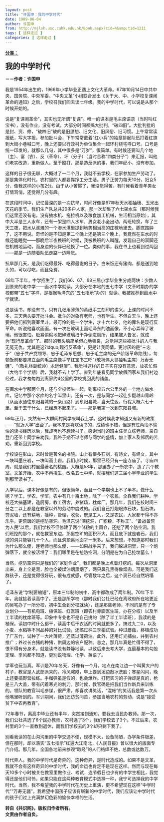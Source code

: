 ```yaml
---
layout: post
title: "许国申：我的中学时代"
date: 1989-06-04
author: 许国申
from: http://mjlsh.usc.cuhk.edu.hk/Book.aspx?cid=4&amp;tid=1211
tags: [ 这样走过 ]
categories: [ 这样走过 ]
---
```


<div style="margin: 15px 10px 10px 0px;">
<div>
<span id="ctl00_ContentPlaceHolder1_chapter1_SubjectLabel" style="font-weight:bold;text-decoration:underline;">
   分类：
  </span>
</div>
<p>
<strong>
<font size="5">
    我的中学时代
   </font>
</strong>
</p>
<p>
<strong>
   －－作者：许国申
  </strong>
</p>
<p>
  我是1954年出生的，1966年小学毕业正遇上文化大革命。67年10月14日中共中央、国务院、中央军委、“中央文革”小组联合发出《关于大、中、小学校复课闹革命的通知》之后，学校召我们回去读七年级。我的中学时代，可以说是从那个时候开始的。
 </p>
<p>
  说是“复课闹革命”，其实也无所谓“复课”。唯一的课本是毛主席语录（当时叫红宝书），没有作业，没有考试，大部分时间都搞大批判，“破四旧”。大批判批的是封、资、修，“破四旧”破的是旧思想、旧文化、旧风俗、旧习惯。上午常常读报纸，写大字报，参加批斗会，下午常常戴着“红小兵”的袖章排起队伍打着红旗到大街小巷喊口号，晚上还要以行政村为单位集合一起环村绕宅呼口号。口号是统一印发的，就那么几句，其中很多是“万岁”，很简单。有时候还要叫几个地（主）、富（农）、反（革命）、坏（分子）（当时合称“四类分子”）来汇报，叫他们老实改造，重新做人。至于殴打，那是造反派的事，我们年纪小，没有参加。
 </p>
<p>
  这样的日子很无聊，大概过了一二个月，我就不去学校，在家参加生产劳动了。那是集体化时代，农村里的人都要靠挣工分生活。男子正劳力每天10分，妇女5分，像我这样的小孩2分。由于从小苦惯了，我没觉得苦。有时候看着青年男女打情骂俏，还觉得几分有趣。
 </p>
<p>
  在这段时间中，记忆最深的是一次抗旱，时间好像是67年秋天水稻抽穗、玉米出天花的季节。我们生产队总共20多户人家，那一次却集了六七架水车（那时候我们这里还没有电，没有抽水机、拖拉机以及粮食加工机械，生活相当原始），其中大半是三人水车，还有一架是四人水车，男女老小全出动，两班轮换，车了三天三夜，把水从溪滩的一个渗水潭里提到地势相当高的庄稼地里去。脚底踏肿了，这不用说。奇怪的是不知是第二个晚上还是第三个晚上，我竟然在车水的时候还能睡觉——那晚后半夜换班的时候，我被换班的人叫醒，发现自己的双脚还在机械地运动，而身边的伙伴已经换了一位。类似的事，我在书上也看到过两回——那是一边随着队伍走路一边睡觉。
 </p>
<p>
  抗旱那几天，是我们吃得最好、吃得最饱的日子。白米饭还有猪肉，都是送到地头的，可以尽吃，而且免费。
 </p>
<p>
  68年下半年，中学招生了，我们66、67、68三届小学毕业生分成两块：少数人到原来的老中学——画水中学就读，大部分在本地的五七中学（文革时期办的学校都带“五七”字样，是根据毛泽东的“五七指示”办的）就读。我被推荐到画水中学就读。
 </p>
<p>
  说是读书，却没有书，只有几张用薄薄的黄纸手工刻印的讲义。上课的时间不多，三天两头要开批斗会。批斗的对象有老师，也有学生。不但白天斗，晚上还要把他们抓到寝室里斗。最可怜的是一个学生，才十六七岁，他的罪名是现行反革命。听说他喜欢画画，有一次在玻璃上画毛泽东的油画像，不小心弄碎了玻璃，他很害怕，赶紧偷偷地把碎玻璃扫干净倒进厕所，结果被人告发，就成为“现行反革命”了。那时的我头脑简单但心地善良，总觉得这些被批斗的人与我无冤无仇，尤其是这?ldquo;现行反革命”，更是让我同情。更讨厌的是“三忠于”（忠于共产党领导、忠于毛泽东思想、忠于毛主席的无产阶级革命路线），每顿饭前都要肃立面向毛主席像手举红宝书三呼“（敬祝伟大领袖毛主席）万寿无疆”、“（敬礼林副统帅）永远健康”。我觉得这样的日子实在没有意思，放农忙假（大约半个学期）后，我就不去上学了。直到年底看见同学放假回家从我们村边经过，我才匆匆跑到离家约4公里的学校挑回我的铺盖。
 </p>
<p>
  在画水中学那两个月，还与全校师生一起，到离校五六公里外的一个地方做水库，记忆中那个水库的名字叫里山。还有一次，是与同学一起徒步翻越山背岭（从画水通往东阳县城的一条山路）到东阳县城，当天往返，行程大概六七十里。至于去干什么，已经想不起来了。——那是我第一次到东阳县城。
 </p>
<p>
  69年正月，突然有一大群同村同学来叫我上学。这时候我才知道又有新的政策——“就近入学”出台了。我本来是喜欢读书的，成绩也不错，但是有过两段不愉快的读书经历以后，我却再也不想读书了。感谢当时的班主任吴立栋老师，亲自登门还带上同学来劝我，我终于拗不过老师与同学的盛情，加上家人及邻居的苦劝，重新回到学校。
 </p>
<p>
  学校设在彭山，宋时曾是著名的书院。山上有很多石刻，有诗文，有经文，其中一块叫墨庄岩，一块叫高士岩。我们小时候，那里已经只有一座寺庙了。寺庙四周，就是我们村里最著名的桃园。大概是58年，那里办了一所农中，造了六个教室。文革开始，农中不再招生，改名五七中学，就招我们这三届小学毕业的学生到那里读书了。
 </p>
<p>
  入学以后，课本好像是有的，但很简单，而且一个学期也上不了半本。做什么呢？学工，学农，学军。农中有几十亩土地，除了一个农民，全靠我们耕种。学校还大搞基建，造厨房，教工宿舍，养猪场，枕席厂。那几年，我们在校时间三分之二以上都是在教室以外的劳动中度过的。我们自己打炮眼炸石块，抬石块，夯泥墙，还有耕地，播种，管理，收获，既是工人，又是农民，大家都干得不亦乐乎。更荒唐的是挖防空洞。毛泽东说“深挖洞，广积粮，不称王”、“备战备荒为人民”以后，我们学校不但修建了两个储粮的土圆仓，还挖了两个防空洞。我们班挖的那个，就在教室东边。那里空旷的面积不大，而且底下就是岩石，我们挖的洞只能容几十个人，而且洞顶离地面才一米多。后来想想，不知道那时我们为什么那么傻，连老师也那么傻，——如果战争来了，我们躲进洞里，只一个炮弹落下，就全被活埋了：我们哪里是在挖防空洞，分明是在为自己挖坟墓么！
 </p>
<p>
  当然，挖防空洞只是我们的“家庭作业”，我们都是晚上点着灯挖的。每次从洞里出来，身上全是泥，脸也全被煤油烟熏烟了，两只鼻孔黑得像烟囱。可是我们这群孩子，还是觉得很好玩，很有成就感，尽管数年之后，这个洞已经自然坍塌了。
 </p>
<p>
  毛泽东说“学制要缩短”，原本三年制的初中、高中都改成了两年制。70年下半年，我就接着读高中了。还是那所学校（那时我们公社已经在离政府所在地更近的吴宅办了一所分校，初中生全到分校就读），还是那些老师，不同的是有了专业划分——有机电班、植保班、红医班（即农村赤脚医生班，办在分校）以及半工半读的枕席班等。印象中专业也不是自己挑的（除了半工半读班），我读的是植保。读初中时什么都干，读高中后干农活的时间就更多了。搞过九二0，以及小麦、水稻等不同品种的对比试验，还搞过种三季稻试验。种过蘑菇，移植成功了广东竹，试种了一大片薄荷，还蒸过薄荷油。此外，还用灯光捕虫，并到农村推广；养过长白猪的种猪，供周边的农户配种。总之，那几年真是忙得不得了，恨不得有分身术，就是读书没有静静地读，以致后来去考大学，连最基本的勾股定理、季风都不知道，更别说物理、化学、英语了。
 </p>
<p>
  学军也玩当真。军训是70年冬天，好像有一个月，地点在南江边一个叫黄大户的村子，教官是人武部派来的。冷风飕飕，早上要到溪边敲冰洗脸；寒星闪闪，晚上还要搞野营拉练。手榴弹虽是假的，也会爆炸。打靶实习的子弹却是真的，枪是三八大盖，带有闪着寒光的刺刀。那时候，教官确是把我们当作新兵来训练的。领队的教官叫毛参谋，很严肃，却喜欢讲笑话，“混帐”的笑话我是第一次从他嘴里听到的。军训期间，我们还访贫问苦，参加当地农村的劳动，说是“接受贫下中农再教育”。
 </p>
<p>
  72年春节，离高中毕业还有半年，突然接到通知，要我去当民办教师。那一次，我们公社共选了6个民办教师，农村选了3个，我们学校去了3个。不过后来，农村里的3个一直教到退休，而我们学校去的3个却只剩下我了。
 </p>
<p>
  别看我读的在山沟沟里的中学交通不便，规模不大，设备简陋，办学条件极差，但在那时，却以落实“五七指示”红遍大江南北，《人民日报》曾以很大的版面专门介绍。那几年，全国各地前来参观“取经”的人们络绎不绝，总数或达数万。
 </p>
<p>
  时代弄人。我的中学时代是奇异的。这种奇异，是时代造成的。如果不是文革，我就不会有这样奇异的中学时代，我的命运也肯定不是现在这样。然而与现在每天10多个小时被关在教室里做作业、考试，连节假日也少有的中学生相比，我觉得还是他们可怜。如果只能在这两种教育模式中选择一种，我宁可选择我的中学时代。当然，我不希望我的中学时代在历史上重演，更不希望现在这样“中学时代”“万寿无疆”。我希望中国孩子应该有崭新的中学时代，我们应该让中学时代的孩子们过上充满梦幻色彩的愉快幸福的生活。
  <br/>
</p>
<p>
<strong>
   转自《共识网》，版权归作者所有。
   <br/>
   文责由作者自负。
  </strong>
</p>
</div>
